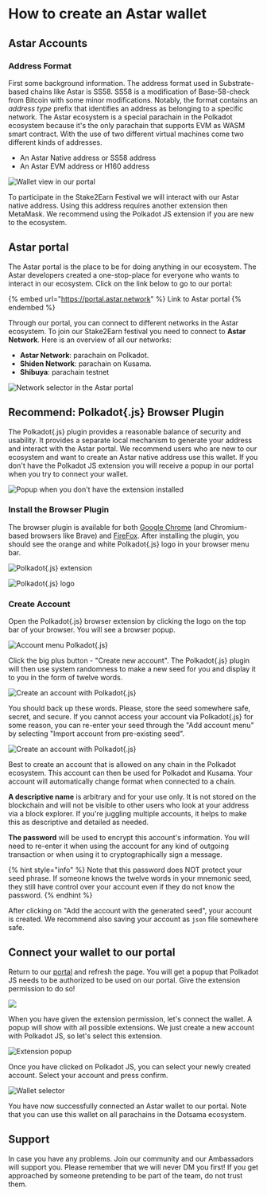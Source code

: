 # How to create an Astar wallet

## Astar Accounts <a href="#__docusaurus" id="__docusaurus"></a>

### Address Format

First some background information. The address format used in Substrate-based chains like Astar is SS58. SS58 is a modification of Base-58-check from Bitcoin with some minor modifications. Notably, the format contains an _address type_ prefix that identifies an address as belonging to a specific network. The Astar ecosystem is a special parachain in the Polkadot ecosystem because it's the only parachain that supports EVM as WASM smart contract. With the use of two different virtual machines come two different kinds of addresses.&#x20;

* An Astar Native address or SS58 address
* An Astar EVM address or H160 address

![Wallet view in our portal](<../.gitbook/assets/image (114) (1) (1).png>)

To participate in the Stake2Earn Festival we will interact with our Astar native address. Using this address requires another extension then MetaMask. We recommend using the Polkadot JS extension if you are new to the ecosystem.

## Astar portal

The Astar portal is the place to be for doing anything in our ecosystem. The Astar developers created a one-stop-place for everyone who wants to interact in our ecosystem. Click on the link below to go to our portal:

{% embed url="https://portal.astar.network" %}
Link to Astar portal
{% endembed %}

Through our portal, you can connect to different networks in the Astar ecosystem. To join our Stake2Earn festival you need to connect to **Astar Network**. Here is an overview of all our networks:

* **Astar Network**: parachain on Polkadot.
* **Shiden Network**: parachain on Kusama.
* **Shibuya**: parachain testnet

![Network selector in the Astar portal](<../.gitbook/assets/image (118) (1) (1).png>)

## Recommend: Polkadot{.js} Browser Plugin

The Polkadot{.js} plugin provides a reasonable balance of security and usability. It provides a separate local mechanism to generate your address and interact with the Astar portal. We recommend users who are new to our ecosystem and want to create an Astar native address use this wallet. If you don't have the Polkadot JS extension you will receive a popup in our portal when you try to connect your wallet.

![Popup when you don't have the extension installed](<../.gitbook/assets/image (113) (1) (1) (1).png>)

### Install the Browser Plugin

The browser plugin is available for both [Google Chrome](https://chrome.google.com/webstore/detail/polkadot%7Bjs%7D-extension/mopnmbcafieddcagagdcbnhejhlodfdd?hl=en) (and Chromium-based browsers like Brave) and [FireFox](https://addons.mozilla.org/en-US/firefox/addon/polkadot-js-extension). After installing the plugin, you should see the orange and white Polkadot{.js} logo in your browser menu bar.

![ Polkadot{.js} extension](<../.gitbook/assets/image (42).png>)

![ Polkadot{.js} logo](<../.gitbook/assets/image (116) (1) (1).png>)

### Create Account

Open the Polkadot{.js} browser extension by clicking the logo on the top bar of your browser. You will see a browser popup.

![Account menu Polkadot{.js}](<../.gitbook/assets/image (41).png>)

Click the big plus button - "Create new account". The Polkadot{.js} plugin will then use system randomness to make a new seed for you and display it to you in the form of twelve words.

![Create an account with Polkadot{.js}](<../.gitbook/assets/image (40).png>)

You should back up these words. Please, store the seed somewhere safe, secret, and secure. If you cannot access your account via Polkadot{.js} for some reason, you can re-enter your seed through the "Add account menu" by selecting "Import account from pre-existing seed".

![Create an account with Polkadot{.js}](<../.gitbook/assets/image (43).png>)

Best to create an account that is allowed on any chain in the Polkadot ecosystem. This account can then be used for Polkadot and Kusama. Your account will automatically change format when connected to a chain.&#x20;

**A descriptive name** is arbitrary and for your use only. It is not stored on the blockchain and will not be visible to other users who look at your address via a block explorer. If you're juggling multiple accounts, it helps to make this as descriptive and detailed as needed.

**The password** will be used to encrypt this account's information. You will need to re-enter it when using the account for any kind of outgoing transaction or when using it to cryptographically sign a message.

{% hint style="info" %}
Note that this password does NOT protect your seed phrase. If someone knows the twelve words in your mnemonic seed, they still have control over your account even if they do not know the password.
{% endhint %}

After clicking on "Add the account with the generated seed", your account is created. We recommend also saving your account as `json` file somewhere safe.

## Connect your wallet to our portal

Return to our [portal](https://portal.astar.network) and refresh the page. You will get a popup that Polkadot JS needs to be authorized to be used on our portal. Give the extension permission to do so!

![](<../.gitbook/assets/image (110) (1) (1).png>)

When you have given the extension permission, let's connect the wallet. A popup will show with all possible extensions. We just create a new account with Polkadot JS, so let's select this extension.

![Extension popup](<../.gitbook/assets/image (112) (1) (1).png>)

Once you have clicked on Polkadot JS, you can select your newly created account. Select your account and press confirm.

![Wallet selector](<../.gitbook/assets/image (117) (1) (1).png>)

You have now successfully connected an Astar wallet to our portal. Note that you can use this wallet on all parachains in the Dotsama ecosystem.

## Support

In case you have any problems. Join our community and our Ambassadors will support you. Please remember that we will never DM you first! If you get approached by someone pretending to be part of the team, do not trust them.

